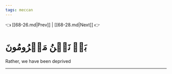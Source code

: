 ```yaml
---
tags: meccan
---
```


👈 [[68-26.md|Prev]] | [[68-28.md|Next]] 👉

# بَلۡ نَحۡنُ مَحۡرُومُونَ

Rather, we have been deprived

---

